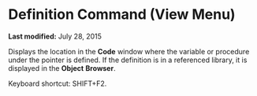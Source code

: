
# Definition Command (View Menu)

 **Last modified:** July 28, 2015

Displays the location in the  **Code** window where the variable or procedure under the pointer is defined. If the definition is in a referenced library, it is displayed in the **Object** **Browser**.

Keyboard shortcut: SHIFT+F2.

